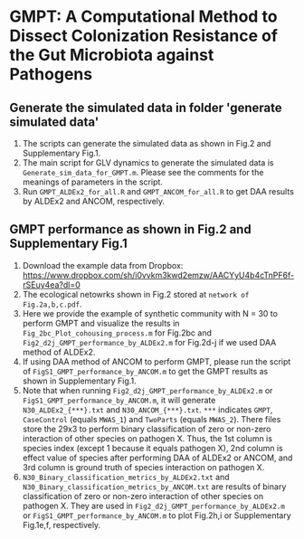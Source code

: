 # GMPT: A Computational Method to Dissect Colonization Resistance of the Gut Microbiota against Pathogens

## Generate the simulated data in folder 'generate simulated data'
1. The scripts can generate the simulated data as shown in Fig.2 and Supplementary Fig.1.
2. The main script for GLV dynamics to generate the simulated data is `Generate_sim_data_for_GMPT.m`. Please see the comments for the meanings of parameters in the script.
3. Run `GMPT_ALDEx2_for_all.R` and `GMPT_ANCOM_for_all.R` to get DAA results by ALDEx2 and ANCOM, respectively.

## GMPT performance as shown in Fig.2 and Supplementary Fig.1

1. Download the example data from Dropbox: https://www.dropbox.com/sh/i0vvkm3kwd2emzw/AACYyU4b4cTnPF6f-rSEuy4ea?dl=0
2. The ecological netowrks shown in Fig.2 stored at `network of Fig.2a,b,c.pdf`. 
3. Here we provide the example of synthetic community with N = 30 to perform GMPT and visualize the results in `Fig_2bc_Plot_cohousing_process.m` for Fig.2bc and `Fig2_d2j_GMPT_performance_by_ALDEx2.m` for Fig.2d-j if we used DAA method of ALDEx2.
4. If using DAA method of ANCOM to perform GMPT, please run the script of `FigS1_GMPT_performance_by_ANCOM.m` to get the GMPT results as shown in Supplementary Fig.1.
5. Note that when running `Fig2_d2j_GMPT_performance_by_ALDEx2.m` or `FigS1_GMPT_performance_by_ANCOM.m`, it will generate `N30_ALDEx2_{***}.txt` and `N30_ANCOM_{***}.txt`. `***` indicates `GMPT`, `CaseControl` (equals `MWAS_1`) and `TwoParts` (equals `MWAS_2`). There files store the 29x3 to perform binary classification of zero or non-zero interaction of other species on pathogen X. Thus, the 1st column is species index (except 1 because it equals pathogen X), 2nd column is effect value of species after performing DAA of ALDEx2 or ANCOM, and 3rd column is ground truth of species interaction on pathogen X.
6. `N30_Binary_classification_metrics_by_ALDEx2.txt` and `N30_Binary_classification_metrics_by_ANCOM.txt` are results of binary classification of zero or non-zero interaction of other species on pathogen X. They are used in `Fig2_d2j_GMPT_performance_by_ALDEx2.m` or `FigS1_GMPT_performance_by_ANCOM.m` to plot Fig.2h,i or Supplementary Fig.1e,f, respectively.

